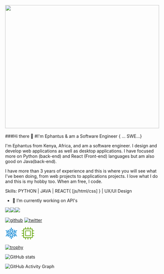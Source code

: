


<img src="https://github.com/devephy/devephy/blob/main/6FNa.gif" width="500" height="400" />

###Hi there 👋
#I'm Ephantus & am a Software Engineer { ... SWE...}  

I'm Ephantus from Kenya, Africa, and am a software engineer. I design and develop web applications as well as desktop applications. I have focused more on Python (back-end) and React (Front-end) languages but am also good on Java(back-end).

I have more than 3 years of experience and this is where you will see what I've been doing, from web projects to applications projects. I love what I do and this is my hobby too. When am free, I code.

Skills: PYTHON | JAVA | REACT{ [js/html/css] } | UX/UI Design

- 🔭 I’m currently working on API's 

<img src="https://github.com/devephy/devephy/blob/main/giphy.gif" width="256" /><img src="https://github.com/devephy/devephy/blob/main/giphy3.gif" width="256" /><img src="https://github.com/devephy/devephy/blob/main/giphy4.gif" width="256" />





[<img src='https://cdn.jsdelivr.net/npm/simple-icons@3.0.1/icons/github.svg' alt='github' height='40'>](https://github.com/devephy)  [<img src='https://cdn.jsdelivr.net/npm/simple-icons@3.0.1/icons/twitter.svg' alt='twitter' height='40'>](https://twitter.com/Ephantuz254)  

<a href='https://archiveprogram.github.com/'><img src='https://raw.githubusercontent.com/acervenky/animated-github-badges/master/assets/acbadge.gif' width='40' height='40'></a> <a href='https://docs.github.com/en/developers'><img src='https://raw.githubusercontent.com/acervenky/animated-github-badges/master/assets/devbadge.gif' width='40' height='40'></a> 

[![trophy](https://github-profile-trophy.vercel.app/?username=devephy)](https://github.com/ryo-ma/github-profile-trophy)

![GitHub stats](https://github-readme-stats.vercel.app/api?username=devephy&show_icons=true)  

![GitHub Activity Graph](https://activity-graph.herokuapp.com/graph?username=devephy)  

